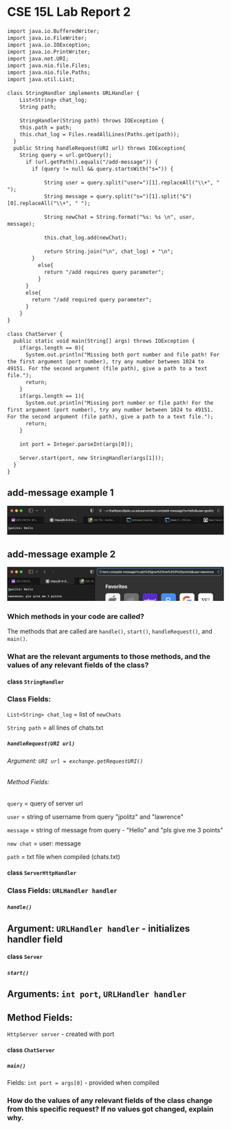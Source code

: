 # CSE 15L Lab Report 2

```
import java.io.BufferedWriter;
import java.io.FileWriter;
import java.io.IOException;
import java.io.PrintWriter;
import java.net.URI;
import java.nio.file.Files;
import java.nio.file.Paths;
import java.util.List;

class StringHandler implements URLHandler {
    List<String> chat_log;
    String path;

    StringHandler(String path) throws IOException {
    this.path = path;
    this.chat_log = Files.readAllLines(Paths.get(path));
  }
  public String handleRequest(URI url) throws IOException{
    String query = url.getQuery();
      if (url.getPath().equals("/add-message")) {
        if (query != null && query.startsWith("s=")) {

            String user = query.split("user=")[1].replaceAll("\\+", " ");
            String message = query.split("s=")[1].split("&")[0].replaceAll("\\+", " ");

            String newChat = String.format("%s: %s \n", user, message);

            this.chat_log.add(newChat);

            return String.join("\n", chat_log) + "\n";
        }
          else{
            return "/add requires query parameter";
          }
      }
      else{
        return "/add required query parameter";
      }
    }
}

class ChatServer {
  public static void main(String[] args) throws IOException {
    if(args.length == 0){
      System.out.println("Missing both port number and file path! For the first argument (port number), try any number between 1024 to 49151. For the second argument (file path), give a path to a text file.");
      return;
    }
    if(args.length == 1){
      System.out.println("Missing port number or file path! For the first argument (port number), try any number between 1024 to 49151. For the second argument (file path), give a path to a text file.");
      return;
    }

    int port = Integer.parseInt(args[0]);

    Server.start(port, new StringHandler(args[1]));
  }
}
```
## add-message example 1
![IMAGE](ex1.png)

## add-message example 2
![IMAGE](ex2.png)

### Which methods in your code are called?
The methods that are called are ```handle()```,  ```start()```, ```handleRequest()```, and ```main()```.

### What are the relevant arguments to those methods, and the values of any relevant fields of the class?
#### class ```StringHandler```

### Class Fields:

```List<String> chat_log``` = list of ```newChats```

```String path``` = all lines of chats.txt

##### ```handleRequest(URI url)```

###### Argument: ```URI url = exchange.getRequestURI()```

###### Method Fields: 

```query``` = query of server url 

```user``` = string of username from query "jpolitz" and "lawrence"

```message``` = string of message from query - "Hello" and "pls give me 3 points"

```new chat``` = user: message

```path``` = txt file when compiled (chats.txt)

#### class ```ServerHttpHandler```

### Class Fields: ```URLHandler handler```
    
##### ```handle()```

## Argument: ```URLHandler handler``` - initializes handler field

#### class ```Server```
##### ```start()```

## Arguments: ```int port```, ```URLHandler handler```

## Method Fields: 

```HttpServer server``` - created with port

#### class ```ChatServer```
##### ```main()```

Fields: 
```int port = args[0]``` - provided when compiled

### How do the values of any relevant fields of the class change from this specific request? If no values got changed, explain why.
